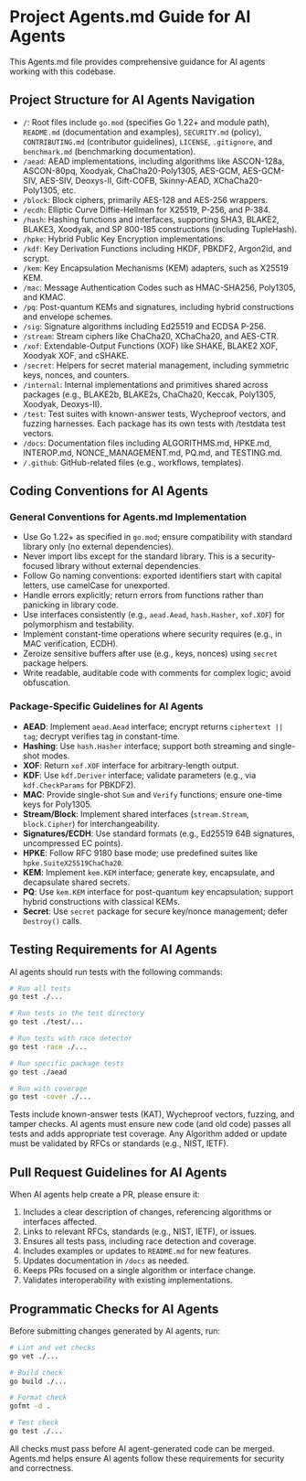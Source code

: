 # Project Agents.md Guide for AI Agents

This Agents.md file provides comprehensive guidance for AI agents working with this codebase.

## Project Structure for AI Agents Navigation

- `/`: Root files include `go.mod` (specifies Go 1.22+ and module path), `README.md` (documentation and examples), `SECURITY.md` (policy), `CONTRIBUTING.md` (contributor guidelines), `LICENSE`, `.gitignore`, and `benchmark.md` (benchmarking documentation).
- `/aead`: AEAD implementations, including algorithms like ASCON-128a, ASCON-80pq, Xoodyak, ChaCha20-Poly1305, AES-GCM, AES-GCM-SIV, AES-SIV, Deoxys-II, Gift-COFB, Skinny-AEAD, XChaCha20-Poly1305, etc.
- `/block`: Block ciphers, primarily AES-128 and AES-256 wrappers.
- `/ecdh`: Elliptic Curve Diffie-Hellman for X25519, P-256, and P-384.
- `/hash`: Hashing functions and interfaces, supporting SHA3, BLAKE2, BLAKE3, Xoodyak, and SP 800-185 constructions (including TupleHash).
- `/hpke`: Hybrid Public Key Encryption implementations.
- `/kdf`: Key Derivation Functions including HKDF, PBKDF2, Argon2id, and scrypt.
- `/kem`: Key Encapsulation Mechanisms (KEM) adapters, such as X25519 KEM.
- `/mac`: Message Authentication Codes such as HMAC-SHA256, Poly1305, and KMAC.
- `/pq`: Post-quantum KEMs and signatures, including hybrid constructions and envelope schemes.
- `/sig`: Signature algorithms including Ed25519 and ECDSA P-256.
- `/stream`: Stream ciphers like ChaCha20, XChaCha20, and AES-CTR.
- `/xof`: Extendable-Output Functions (XOF) like SHAKE, BLAKE2 XOF, Xoodyak XOF, and cSHAKE.
- `/secret`: Helpers for secret material management, including symmetric keys, nonces, and counters.
- `/internal`: Internal implementations and primitives shared across packages (e.g., BLAKE2b, BLAKE2s, ChaCha20, Keccak, Poly1305, Xoodyak, Deoxys-II).
- `/test`: Test suites with known-answer tests, Wycheproof vectors, and fuzzing harnesses. Each package has its own tests with /testdata test vectors.
- `/docs`: Documentation files including ALGORITHMS.md, HPKE.md, INTEROP.md, NONCE_MANAGEMENT.md, PQ.md, and TESTING.md.
- `/.github`: GitHub-related files (e.g., workflows, templates).


## Coding Conventions for AI Agents

### General Conventions for Agents.md Implementation

- Use Go 1.22+ as specified in `go.mod`; ensure compatibility with standard library only (no external dependencies).
- Never import libs except for the standard library. This is a security-focused library without external dependencies.
- Follow Go naming conventions: exported identifiers start with capital letters, use camelCase for unexported.
- Handle errors explicitly; return errors from functions rather than panicking in library code.
- Use interfaces consistently (e.g., `aead.Aead`, `hash.Hasher`, `xof.XOF`) for polymorphism and testability.
- Implement constant-time operations where security requires (e.g., in MAC verification, ECDH).
- Zeroize sensitive buffers after use (e.g., keys, nonces) using `secret` package helpers.
- Write readable, auditable code with comments for complex logic; avoid obfuscation.

### Package-Specific Guidelines for AI Agents

- **AEAD**: Implement `aead.Aead` interface; encrypt returns `ciphertext || tag`; decrypt verifies tag in constant-time.
- **Hashing**: Use `hash.Hasher` interface; support both streaming and single-shot modes.
- **XOF**: Return `xof.XOF` interface for arbitrary-length output.
- **KDF**: Use `kdf.Deriver` interface; validate parameters (e.g., via `kdf.CheckParams` for PBKDF2).
- **MAC**: Provide single-shot `Sum` and `Verify` functions; ensure one-time keys for Poly1305.
- **Stream/Block**: Implement shared interfaces (`stream.Stream`, `block.Cipher`) for interchangeability.
- **Signatures/ECDH**: Use standard formats (e.g., Ed25519 64B signatures, uncompressed EC points).
- **HPKE**: Follow RFC 9180 base mode; use predefined suites like `hpke.SuiteX25519ChaCha20`.
- **KEM**: Implement `kem.KEM` interface; generate key, encapsulate, and decapsulate shared secrets.
- **PQ**: Use `kem.KEM` interface for post-quantum key encapsulation; support hybrid constructions with classical KEMs.
- **Secret**: Use `secret` package for secure key/nonce management; defer `Destroy()` calls.

## Testing Requirements for AI Agents

AI agents should run tests with the following commands:

```bash
# Run all tests
go test ./...

# Run tests in the test directory
go test ./test/...

# Run tests with race detector
go test -race ./...

# Run specific package tests
go test ./aead

# Run with coverage
go test -cover ./...
```

Tests include known-answer tests (KAT), Wycheproof vectors, fuzzing, and tamper checks.
AI agents must ensure new code (and old code) passes all tests and adds appropriate test coverage.
Any Algorithm added or update must be validated by RFCs or standards (e.g., NIST, IETF).

## Pull Request Guidelines for AI Agents

When AI agents help create a PR, please ensure it:

1. Includes a clear description of changes, referencing algorithms or interfaces affected.
2. Links to relevant RFCs, standards (e.g., NIST, IETF), or issues.
3. Ensures all tests pass, including race detection and coverage.
4. Includes examples or updates to `README.md` for new features.
5. Updates documentation in `/docs` as needed.
6. Keeps PRs focused on a single algorithm or interface change.
7. Validates interoperability with existing implementations.

## Programmatic Checks for AI Agents

Before submitting changes generated by AI agents, run:

```bash
# Lint and vet checks
go vet ./...

# Build check
go build ./...

# Format check
gofmt -d .

# Test check
go test ./...
```

All checks must pass before AI agent-generated code can be merged. Agents.md helps ensure AI agents follow these
requirements for security and correctness.
